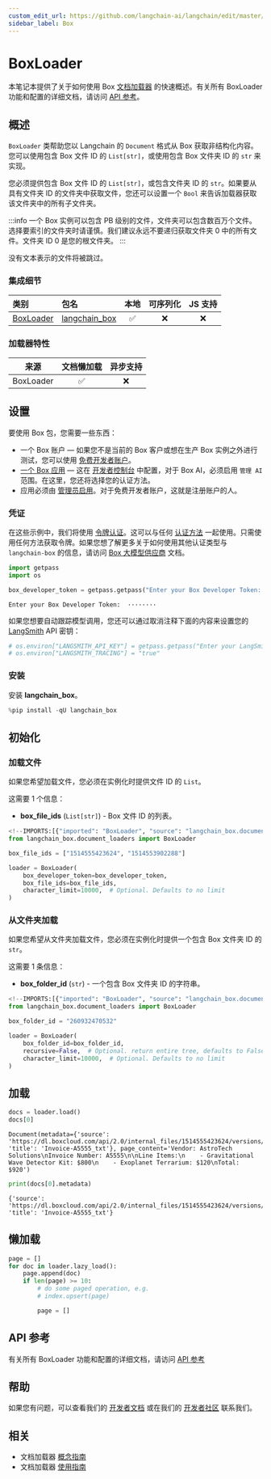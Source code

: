 ```yaml
---
custom_edit_url: https://github.com/langchain-ai/langchain/edit/master/docs/docs/integrations/document_loaders/box.ipynb
sidebar_label: Box
---
```


# BoxLoader

本笔记本提供了关于如何使用 Box [文档加载器](/docs/integrations/document_loaders/) 的快速概述。有关所有 BoxLoader 功能和配置的详细文档，请访问 [API 参考](https://python.langchain.com/api_reference/box/document_loaders/langchain_box.document_loaders.box.BoxLoader.html)。


## 概述

`BoxLoader` 类帮助您以 Langchain 的 `Document` 格式从 Box 获取非结构化内容。您可以使用包含 Box 文件 ID 的 `List[str]`，或使用包含 Box 文件夹 ID 的 `str` 来实现。

您必须提供包含 Box 文件 ID 的 `List[str]`，或包含文件夹 ID 的 `str`。如果要从具有文件夹 ID 的文件夹中获取文件，您还可以设置一个 `Bool` 来告诉加载器获取该文件夹中的所有子文件夹。

:::info
一个 Box 实例可以包含 PB 级别的文件，文件夹可以包含数百万个文件。选择要索引的文件夹时请谨慎。我们建议永远不要递归获取文件夹 0 中的所有文件。文件夹 ID 0 是您的根文件夹。
:::

没有文本表示的文件将被跳过。

### 集成细节

| 类别 | 包名 | 本地 | 可序列化 | JS 支持 |
| :--- | :--- | :---: | :---: |  :---: |
| [BoxLoader](https://python.langchain.com/api_reference/box/document_loaders/langchain_box.document_loaders.box.BoxLoader.html) | [langchain_box](https://python.langchain.com/api_reference/box/index.html) | ✅ | ❌ | ❌ |
### 加载器特性
| 来源 | 文档懒加载 | 异步支持
| :---: | :---: | :---: |
| BoxLoader | ✅ | ❌ |

## 设置

要使用 Box 包，您需要一些东西：

* 一个 Box 账户 — 如果您不是当前的 Box 客户或想在生产 Box 实例之外进行测试，您可以使用 [免费开发者账户](https://account.box.com/signup/n/developer#ty9l3)。
* [一个 Box 应用](https://developer.box.com/guides/getting-started/first-application/) — 这在 [开发者控制台](https://account.box.com/developers/console) 中配置，对于 Box AI，必须启用 `管理 AI` 范围。在这里，您还将选择您的认证方法。
* 应用必须由 [管理员启用](https://developer.box.com/guides/authorization/custom-app-approval/#manual-approval)。对于免费开发者账户，这就是注册账户的人。

### 凭证

在这些示例中，我们将使用 [令牌认证](https://developer.box.com/guides/authentication/tokens/developer-tokens)。这可以与任何 [认证方法](https://developer.box.com/guides/authentication/) 一起使用。只需使用任何方法获取令牌。如果您想了解更多关于如何使用其他认证类型与 `langchain-box` 的信息，请访问 [Box 大模型供应商](/docs/integrations/providers/box) 文档。



```python
import getpass
import os

box_developer_token = getpass.getpass("Enter your Box Developer Token: ")
```
```output
Enter your Box Developer Token:  ········
```
如果您想要自动跟踪模型调用，您还可以通过取消注释下面的内容来设置您的 [LangSmith](https://docs.smith.langchain.com/) API 密钥：


```python
# os.environ["LANGSMITH_API_KEY"] = getpass.getpass("Enter your LangSmith API key: ")
# os.environ["LANGSMITH_TRACING"] = "true"
```

### 安装

安装 **langchain_box**。


```python
%pip install -qU langchain_box
```

## 初始化

### 加载文件

如果您希望加载文件，您必须在实例化时提供文件 ID 的 `List`。

这需要 1 个信息：

* **box_file_ids** (`List[str]`) - Box 文件 ID 的列表。


```python
<!--IMPORTS:[{"imported": "BoxLoader", "source": "langchain_box.document_loaders", "docs": "https://python.langchain.com/api_reference/box/document_loaders/langchain_box.document_loaders.box.BoxLoader.html", "title": "BoxLoader"}]-->
from langchain_box.document_loaders import BoxLoader

box_file_ids = ["1514555423624", "1514553902288"]

loader = BoxLoader(
    box_developer_token=box_developer_token,
    box_file_ids=box_file_ids,
    character_limit=10000,  # Optional. Defaults to no limit
)
```

### 从文件夹加载

如果您希望从文件夹加载文件，您必须在实例化时提供一个包含 Box 文件夹 ID 的 `str`。

这需要 1 条信息：

* **box_folder_id** (`str`) - 一个包含 Box 文件夹 ID 的字符串。


```python
<!--IMPORTS:[{"imported": "BoxLoader", "source": "langchain_box.document_loaders", "docs": "https://python.langchain.com/api_reference/box/document_loaders/langchain_box.document_loaders.box.BoxLoader.html", "title": "BoxLoader"}]-->
from langchain_box.document_loaders import BoxLoader

box_folder_id = "260932470532"

loader = BoxLoader(
    box_folder_id=box_folder_id,
    recursive=False,  # Optional. return entire tree, defaults to False
    character_limit=10000,  # Optional. Defaults to no limit
)
```

## 加载


```python
docs = loader.load()
docs[0]
```



```output
Document(metadata={'source': 'https://dl.boxcloud.com/api/2.0/internal_files/1514555423624/versions/1663171610024/representations/extracted_text/content/', 'title': 'Invoice-A5555_txt'}, page_content='Vendor: AstroTech Solutions\nInvoice Number: A5555\n\nLine Items:\n    - Gravitational Wave Detector Kit: $800\n    - Exoplanet Terrarium: $120\nTotal: $920')
```



```python
print(docs[0].metadata)
```
```output
{'source': 'https://dl.boxcloud.com/api/2.0/internal_files/1514555423624/versions/1663171610024/representations/extracted_text/content/', 'title': 'Invoice-A5555_txt'}
```
## 懒加载


```python
page = []
for doc in loader.lazy_load():
    page.append(doc)
    if len(page) >= 10:
        # do some paged operation, e.g.
        # index.upsert(page)

        page = []
```

## API 参考

有关所有 BoxLoader 功能和配置的详细文档，请访问 [API 参考](https://python.langchain.com/api_reference/box/document_loaders/langchain_box.document_loaders.box.BoxLoader.html)


## 帮助

如果您有问题，可以查看我们的 [开发者文档](https://developer.box.com) 或在我们的 [开发者社区](https://community.box.com) 联系我们。


## 相关

- 文档加载器 [概念指南](/docs/concepts/#document-loaders)
- 文档加载器 [使用指南](/docs/how_to/#document-loaders)

